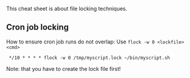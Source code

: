 This cheat sheet is about file locking techniques.

## Cron job locking

How to ensure cron job runs do not overlap: Use `flock -w 0 <lockfile> <cmd>`

     */10 * * * * flock -w 0 /tmp/myscript.lock ~/bin/myscript.sh

Note: that you have to create the lock file first!
